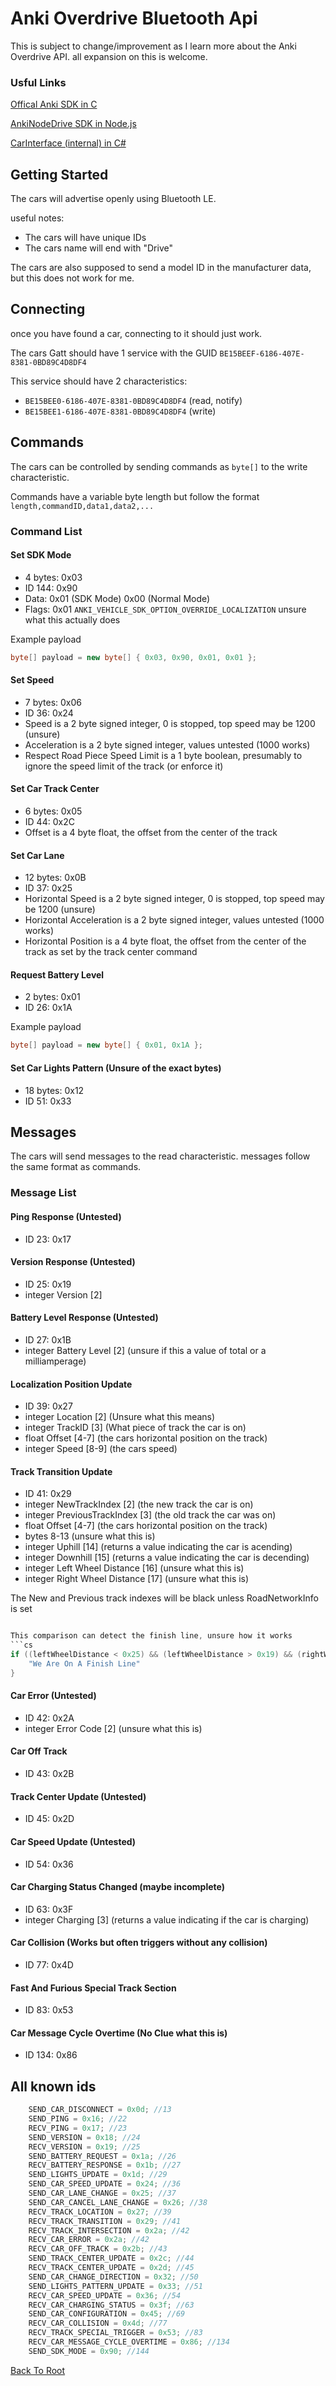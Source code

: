# Anki Overdrive Bluetooth Api
This is subject to change/improvement as I learn more about the Anki Overdrive API.
all expansion on this is welcome.

### Usful Links
[Offical Anki SDK in C](https://github.com/anki/drive-sdk)

[AnkiNodeDrive SDK in Node.js](https://github.com/gravesjohnr/AnkiNodeDrive)

[CarInterface (internal) in C#](https://github.com/MasterAirscrachDev/Anki-Partydrive/blob/main/Assets/Scripts/CarInteraface.cs)

## Getting Started
The cars will advertise openly using Bluetooth LE.

useful notes:
- The cars will have unique IDs
- The cars name will end with "Drive"

The cars are also supposed to send a model ID in the manufacturer data, but this does not work for me.

## Connecting
once you have found a car, connecting to it should just work.

The cars Gatt should have 1 service with the GUID `BE15BEEF-6186-407E-8381-0BD89C4D8DF4`

This service should have 2 characteristics:
- `BE15BEE0-6186-407E-8381-0BD89C4D8DF4` (read, notify)
- `BE15BEE1-6186-407E-8381-0BD89C4D8DF4` (write)

## Commands
The cars can be controlled by sending commands as `byte[]` to the write characteristic.

Commands have a variable byte length but follow the format
`length,commandID,data1,data2,...`

### Command List
#### Set SDK Mode
- 4 bytes: 0x03
- ID 144: 0x90
- Data: 0x01 (SDK Mode) 0x00 (Normal Mode)
- Flags: 0x01 `ANKI_VEHICLE_SDK_OPTION_OVERRIDE_LOCALIZATION` unsure what this actually does

Example payload
```cs
byte[] payload = new byte[] { 0x03, 0x90, 0x01, 0x01 };
```
#### Set Speed
- 7 bytes: 0x06
- ID 36: 0x24
- Speed is a 2 byte signed integer, 0 is stopped, top speed may be 1200 (unsure)
- Acceleration is a 2 byte signed integer, values untested (1000 works)
- Respect Road Piece Speed Limit is a 1 byte boolean, presumably to ignore the speed limit of the track (or enforce it)

#### Set Car Track Center
- 6 bytes: 0x05
- ID 44: 0x2C
- Offset is a 4 byte float, the offset from the center of the track


#### Set Car Lane
- 12 bytes: 0x0B
- ID 37: 0x25
- Horizontal Speed is a 2 byte signed integer, 0 is stopped, top speed may be 1200 (unsure)
- Horizontal Acceleration is a 2 byte signed integer, values untested (1000 works)
- Horizontal Position is a 4 byte float, the offset from the center of the track as set by the track center command

#### Request Battery Level
- 2 bytes: 0x01
- ID 26: 0x1A

Example payload
```cs
byte[] payload = new byte[] { 0x01, 0x1A };
```

#### Set Car Lights Pattern (Unsure of the exact bytes)
- 18 bytes: 0x12
- ID 51: 0x33

## Messages
The cars will send messages to the read characteristic. messages follow the same format as commands.

### Message List
#### Ping Response (Untested)
- ID 23: 0x17

#### Version Response (Untested)
- ID 25: 0x19
- integer Version [2]

#### Battery Level Response (Untested)
- ID 27: 0x1B
- integer Battery Level [2] (unsure if this a value of total or a milliamperage)

#### Localization Position Update
- ID 39: 0x27
- integer Location [2] (Unsure what this means)
- integer TrackID [3] (What piece of track the car is on)
- float Offset [4-7] (the cars horizontal position on the track)
- integer Speed [8-9] (the cars speed)

#### Track Transition Update
- ID 41: 0x29
- integer NewTrackIndex [2] (the new track the car is on)
- integer PreviousTrackIndex [3] (the old track the car was on)
- float Offset [4-7] (the cars horizontal position on the track)
- bytes 8-13 (unsure what this is)
- integer Uphill [14] (returns a value indicating the car is acending)
- integer Downhill [15] (returns a value indicating the car is decending)
- integer Left Wheel Distance [16] (unsure what this is)
- integer Right Wheel Distance [17] (unsure what this is)

The New and Previous track indexes will be black unless RoadNetworkInfo is set

```cs

This comparison can detect the finish line, unsure how it works
```cs
if ((leftWheelDistance < 0x25) && (leftWheelDistance > 0x19) && (rightWheelDistance < 0x25) && (rightWheelDistance > 0x19)) {
    "We Are On A Finish Line"
}
```

#### Car Error (Untested)
- ID 42: 0x2A
- integer Error Code [2] (unsure what this is)

#### Car Off Track
- ID 43: 0x2B

#### Track Center Update (Untested)
- ID 45: 0x2D

#### Car Speed Update (Untested)
- ID 54: 0x36

#### Car Charging Status Changed (maybe incomplete)
- ID 63: 0x3F
- integer Charging [3] (returns a value indicating if the car is charging)

#### Car Collision (Works but often triggers without any collision)
- ID 77: 0x4D

#### Fast And Furious Special Track Section
- ID 83: 0x53

#### Car Message Cycle Overtime (No Clue what this is)
- ID 134: 0x86



## All known ids
```cs
    SEND_CAR_DISCONNECT = 0x0d; //13
    SEND_PING = 0x16; //22
    RECV_PING = 0x17; //23
    SEND_VERSION = 0x18; //24
    RECV_VERSION = 0x19; //25
    SEND_BATTERY_REQUEST = 0x1a; //26
    RECV_BATTERY_RESPONSE = 0x1b; //27
    SEND_LIGHTS_UPDATE = 0x1d; //29
    SEND_CAR_SPEED_UPDATE = 0x24; //36
    SEND_CAR_LANE_CHANGE = 0x25; //37
    SEND_CAR_CANCEL_LANE_CHANGE = 0x26; //38
    RECV_TRACK_LOCATION = 0x27; //39
    RECV_TRACK_TRANSITION = 0x29; //41
    RECV_TRACK_INTERSECTION = 0x2a; //42
    RECV_CAR_ERROR = 0x2a; //42
    RECV_CAR_OFF_TRACK = 0x2b; //43
    SEND_TRACK_CENTER_UPDATE = 0x2c; //44
    RECV_TRACK_CENTER_UPDATE = 0x2d; //45
    SEND_CAR_CHANGE_DIRECTION = 0x32; //50
    SEND_LIGHTS_PATTERN_UPDATE = 0x33; //51
    RECV_CAR_SPEED_UPDATE = 0x36; //54
    RECV_CAR_CHARGING_STATUS = 0x3f; //63
    SEND_CAR_CONFIGURATION = 0x45; //69
    RECV_CAR_COLLISION = 0x4d; //77
    RECV_TRACK_SPECIAL_TRIGGER = 0x53; //83
    RECV_CAR_MESSAGE_CYCLE_OVERTIME = 0x86; //134
    SEND_SDK_MODE = 0x90; //144
```

[Back To Root](https://github.com/MasterAirscrachDev/Anki-Partydrive?tab=readme-ov-file#anki-partydrive)
